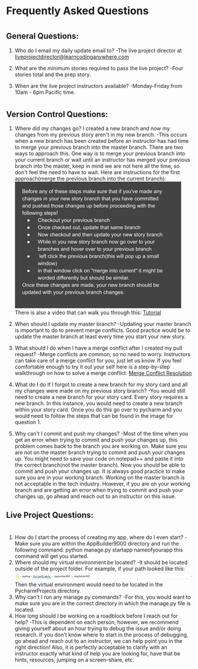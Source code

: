 # Frequently Asked Questions
# 
# 
## General Questions:

1.  Who do I email my daily update email to? 
-The live project director at liveprojectdirector@learncodinganywhere.com

2. What are the minimum stories required to pass the live project?
-Four stories total and the prep story.

3. When are the live project instructors available?
-Monday-Friday from 10am - 6pm Pacific time. 
# 
## Version Control Questions:

1. Where did my changes go? I created a new branch and now my changes from my previous story aren't in my new branch.
-This occurs when a new branch has been created before an instructor has had time to merge your previous branch into the master branch. There are two ways to approach this. One way is to merge your previous branch into your current branch or wait until an instructor has merged your previous branch into the master, keep in mind we are not here all the time, so don't feel the need to have to wait. Here are instructions for the first approach(merge the previous branch into the current branch):
![Mergeintoprevious.png](/.attachments/Mergeintoprevious-fc4f547f-5c73-4e0c-beeb-c6a18d8a1550.png)
There is also a video that can walk you through this:
[Tutorial](https://www.youtube.com/watch?v=v-ZsZPAUg9k)

2. When should I update my master branch?
  -Updating your master branch is important to do to prevent merge conflicts. Good practice would be to update the master branch at least every time you start your new story. 
3. What should I do when I have a merge conflict after I created my pull request?
 -Merge conflicts are common, so no need to worry. Instructors can take care of a merge conflict for you, just let us know. If you feel comfortable enough to try it out your self here is a step-by-step walkthrough on how to solve a merge conflict. 
[Merge Conflict Resolution](https://docs.google.com/document/d/1sm7MpKOSeVj1jdmvpVM80Hv1g7iqqqu8EFQT2nRFF1o/edit?usp=sharing)
4. What do I do if I forgot to create a new branch for my story card and all my changes were made on my previous story branch? 
-You would still need to create a new branch for your story card. Every story requires a new branch. In this instance, you would need to create a new branch within your story card. Once you do this go over to pycharm and you would need to follow the steps that can be found in the image for question 1. 
5. Why can't I commit and push my changes?
-Most of the time when you get an error when trying to commit and push your changes up, this problem comes back to the branch you are working on. Make sure you are not on the master branch trying to commit and push your changes up. You might need to save your code on notepad++ and paste it into the correct branch(not the master branch). Now you should be able to commit and push your changes up. It is always good practice to make sure you are in your working branch. Working on the master branch is not acceptable in the tech industry. However, if you are on your working branch and are getting an error when trying to commit and push your changes up, go ahead and reach out to an instructor on this issue. 

## Live Project Questions:
# 
1. How do I start the process of creating my app, where do I even start?
-Make sure you are within the AppBuilder9000 directory and run the following command: 
python manage.py startapp nameofyourapp
this command will get you started.
2. Where should my virtual environment be located?
-It should be located outside of the project folder. For example, if your path looked like this:
![2021-10-27 11_40_39-Window.png](/.attachments/2021-10-27%2011_40_39-Window-94e59c83-b6c0-4b3d-9239-443377ee7932.png)
Then the virtual environment would need to be located in the PycharmProjects directory.
3. Why can't I run any manage.py commands?
-For this, you would want to make sure you are in the correct directory in which the manage.py file is located.
4. How long should I be working on a roadblock before I reach out for help?
-This is dependent on each person, however, we recommend giving yourself about an hour trying to debug the issue and/or doing research. If you don't know where to start in the process of debugging, go ahead and reach out to an instructor, we can help point you in the right direction! Also, it is perfectly acceptable to clarify with an instructor exactly what kind of help you are looking for, have that be hints, resources, jumping on a screen-share, etc.

